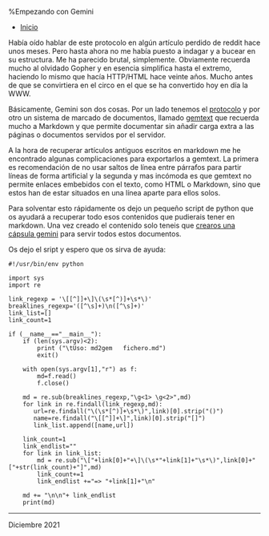 %Empezando con Gemini

- [Inicio](../index.html)


Había oído hablar de este protocolo en algún artículo perdido de reddit hace
unos meses. Pero hasta ahora no me había puesto a indagar y a bucear en su
estructura. Me ha parecido brutal, simplemente. Obviamente recuerda mucho al
olvidado Gopher y en esencia simplifica hasta el extremo, haciendo lo mismo que
hacía HTTP/HTML hace veinte años. Mucho antes de que se convirtiera en el circo
en el que se ha convertido hoy en día la WWW.

Básicamente, Gemini son dos cosas. Por un lado tenemos el
[protocolo](https://gemini.circumlunar.space/docs/specification.gmi) y por otro
un sistema de marcado de documentos,
llamado [gemtext](https://gemini.circumlunar.space/docs/gemtext.gmi) 
que recuerda mucho a Markdown y que permite
documentar sin añadir carga extra a las páginas o documentos servidos por el
servidor.

A la hora de recuperar artículos antiguos escritos en markdown me he encontrado
algunas complicaciones para exportarlos a gemtext. La primera es recomendación
de no usar saltos de línea entre párrafos para partir líneas de forma artificial
y la segunda y mas incómoda es que gemtext no permite enlaces embebidos con el
texto, como HTML o Markdown, sino que estos han de estar situados en una línea
aparte para ellos solos.

Para solventar esto rápidamente os dejo un pequeño script de python que os
ayudará a recuperar todo esos contenidos que pudierais tener en markdown. Una
vez creado el contenido solo teneis que [crearos una cápsula
gemini](https://gemini.circumlunar.space/docs/gemtext.gmi) para servir todos
estos documentos.

Os dejo el sript y espero que os sirva de ayuda:

```
#!/usr/bin/env python

import sys
import re

link_regexp = '\[[^]]+\]\(\s*[^)]+\s*\)'
breaklines_regexp='([^\s]+)\n([^\s]+)'
link_list=[]
link_count=1

if (__name__=="__main__"):
    if (len(sys.argv)<2):
        print ("\tUso: md2gem   fichero.md")
        exit()

    with open(sys.argv[1],"r") as f:
        md=f.read()
        f.close()

    md = re.sub(breaklines_regexp,"\g<1> \g<2>",md)
    for link in re.findall(link_regexp,md):
       url=re.findall("\(\s*[^)]+\s*\)",link)[0].strip("()")
       name=re.findall("\[[^]]+\]",link)[0].strip("[]")
       link_list.append([name,url])

    link_count=1
    link_endlist=""
    for link in link_list:
        md = re.sub("\["+link[0]+"+\]\(\s*"+link[1]+"\s*\)",link[0]+"["+str(link_count)+"]",md)
        link_count+=1
        link_endlist +="=> "+link[1]+"\n"
   
    md += "\n\n"+ link_endlist
    print(md)
```


---

Diciembre 2021
